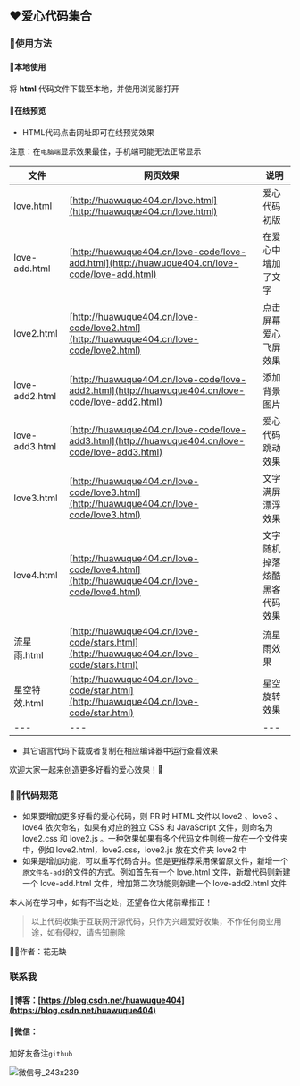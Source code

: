 ## ❤️爱心代码集合

### 🤩使用方法

#### 💌本地使用
将 **html** 代码文件下载至本地，并使用浏览器打开

#### 💌在线预览
- HTML代码点击网址即可在线预览效果

注意：在`电脑端`显示效果最佳，手机端可能无法正常显示

|   文件   |   网页效果   | 说明  |
| ---- | ---- |---- |
|   love.html   |   [http://huawuque404.cn/love.html](http://huawuque404.cn/love.html)   | 爱心代码初版 |
|   love-add.html   |   [http://huawuque404.cn/love-code/love-add.html](http://huawuque404.cn/love-code/love-add.html)   | 在爱心中增加了文字 |
|   love2.html   |   [http://huawuque404.cn/love-code/love2.html](http://huawuque404.cn/love-code/love2.html)   |  点击屏幕爱心飞屏效果  |
| love-add2.html | [http://huawuque404.cn/love-code/love-add2.html](http://huawuque404.cn/love-code/love-add2.html) | 添加背景图片 |
| love-add3.html | [http://huawuque404.cn/love-code/love-add3.html](http://huawuque404.cn/love-code/love-add3.html) | 爱心代码跳动效果 |
| love3.html | [http://huawuque404.cn/love-code/love3.html](http://huawuque404.cn/love-code/love3.html) | 文字满屏漂浮效果 |
| love4.html | [http://huawuque404.cn/love-code/love4.html](http://huawuque404.cn/love-code/love4.html) | 文字随机掉落炫酷黑客代码效果 |
| 流星雨.html | [http://huawuque404.cn/love-code/stars.html](http://huawuque404.cn/love-code/stars.html) | 流星雨效果 |
| 星空特效.html | [http://huawuque404.cn/love-code/star.html](http://huawuque404.cn/love-code/star.html) | 星空旋转效果 |
| --- | --- | --- |

- 其它语言代码下载或者复制在相应编译器中运行查看效果

欢迎大家一起来创造更多好看的爱心效果！🍉

### 👨‍💻代码规范
- 如果要增加更多好看的爱心代码，则 PR 时 HTML 文件以 love2 、love3 、love4 依次命名，如果有对应的独立 CSS 和 JavaScript 文件，则命名为 love2.css 和 love2.js 。一种效果如果有多个代码文件则统一放在一个文件夹中，例如 love2.html，love2.css，love2.js 放在文件夹 love2 中
- 如果是增加功能，可以重写代码合并。但是更推荐采用保留原文件，新增一个`原文件名-add`的文件的方式。例如首先有一个 love.html 文件，新增代码则新建一个 love-add.html 文件，增加第二次功能则新建一个 love-add2.html 文件

本人尚在学习中，如有不当之处，还望各位大佬前辈指正！

> 以上代码收集于互联网开源代码，只作为兴趣爱好收集，不作任何商业用途，如有侵权，请告知删除

👨‍💻作者：花无缺

### 联系我

#### 📢博客：[https://blog.csdn.net/huawuque404](https://blog.csdn.net/huawuque404)

#### 🍊微信：

加好友备注`github`

![微信号_243x239](https://user-images.githubusercontent.com/109327586/204129722-898d481f-1735-452f-8a60-9bf298dc5bce.png)


